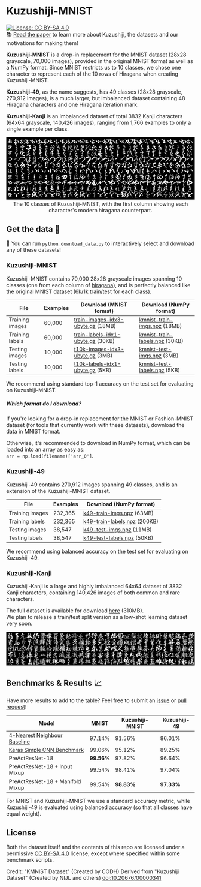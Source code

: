# Kuzushiji-MNIST

[![License: CC BY-SA 4.0](https://img.shields.io/badge/License-CC%20BY--SA%204.0-blue.svg)](https://creativecommons.org/licenses/by-sa/4.0/)  
📚 [Read the paper](https://arxiv.org/abs/1812.01718) to learn more about Kuzushiji, the datasets and our motivations for making them!

**Kuzushiji-MNIST** is a drop-in replacement for the MNIST dataset (28x28 grayscale, 70,000 images), provided in the original MNIST format as well as a NumPy format. Since MNIST restricts us to 10 classes, we chose one character to represent each of the 10 rows of Hiragana when creating Kuzushiji-MNIST.

**Kuzushiji-49**, as the name suggests, has 49 classes (28x28 grayscale, 270,912 images), is a much larger, but imbalanced dataset containing 48 Hiragana characters and one Hiragana iteration mark.

**Kuzushiji-Kanji** is an imbalanced dataset of total 3832 Kanji characters (64x64 grayscale, 140,426 images), ranging from 1,766 examples to only a single example per class.

<p align="center">
  <img src="images/kmnist_examples.png">
  The 10 classes of Kuzushiji-MNIST, with the first column showing each character's modern hiragana counterpart.
</p>

## Get the data 💾

🌟 You can run [`python download_data.py`](download_data.py) to interactively select and download any of these datasets!

### Kuzushiji-MNIST

Kuzushiji-MNIST contains 70,000 28x28 grayscale images spanning 10 classes (one from each column of [hiragana](https://upload.wikimedia.org/wikipedia/commons/thumb/2/28/Table_hiragana.svg/768px-Table_hiragana.svg.png)), and is perfectly balanced like the original MNIST dataset (6k/1k train/test for each class).

| File            | Examples | Download (MNIST format)    | Download (NumPy format)      |
|-----------------|--------------------|----------------------------|------------------------------|
| Training images | 60,000             | [train-images-idx3-ubyte.gz](http://codh.rois.ac.jp/kmnist/dataset/kmnist/train-images-idx3-ubyte.gz) (18MB) | [kmnist-train-imgs.npz](http://codh.rois.ac.jp/kmnist/dataset/kmnist/kmnist-train-imgs.npz) (18MB)   |
| Training labels | 60,000             | [train-labels-idx1-ubyte.gz](http://codh.rois.ac.jp/kmnist/dataset/kmnist/train-labels-idx1-ubyte.gz) (30KB) | [kmnist-train-labels.npz](http://codh.rois.ac.jp/kmnist/dataset/kmnist/kmnist-train-labels.npz) (30KB)  |
| Testing images  | 10,000             | [t10k-images-idx3-ubyte.gz](http://codh.rois.ac.jp/kmnist/dataset/kmnist/t10k-images-idx3-ubyte.gz) (3MB) | [kmnist-test-imgs.npz](http://codh.rois.ac.jp/kmnist/dataset/kmnist/kmnist-test-imgs.npz) (3MB)   |
| Testing labels  | 10,000             | [t10k-labels-idx1-ubyte.gz](http://codh.rois.ac.jp/kmnist/dataset/kmnist/t10k-labels-idx1-ubyte.gz) (5KB)  | [kmnist-test-labels.npz](http://codh.rois.ac.jp/kmnist/dataset/kmnist/kmnist-test-labels.npz) (5KB) |

We recommend using standard top-1 accuracy on the test set for evaluating on Kuzushiji-MNIST.

##### Which format do I download?
If you're looking for a drop-in replacement for the MNIST or Fashion-MNIST dataset (for tools that currently work with these datasets), download the data in MNIST format.

Otherwise, it's recommended to download in NumPy format, which can be loaded into an array as easy as:  
`arr = np.load(filename)['arr_0']`.

### Kuzushiji-49

Kuzushiji-49 contains 270,912 images spanning 49 classes, and is an extension of the Kuzushiji-MNIST dataset.

| File            | Examples |  Download (NumPy format)      |
|-----------------|--------------------|----------------------------|
| Training images | 232,365            | [k49-train-imgs.npz](http://codh.rois.ac.jp/kmnist/dataset/k49/k49-train-imgs.npz) (63MB)   |
| Training labels | 232,365            | [k49-train-labels.npz](http://codh.rois.ac.jp/kmnist/dataset/k49/k49-train-labels.npz) (200KB)  |
| Testing images  | 38,547             | [k49-test-imgs.npz](http://codh.rois.ac.jp/kmnist/dataset/k49/k49-test-imgs.npz) (11MB)   |
| Testing labels  | 38,547             | [k49-test-labels.npz](http://codh.rois.ac.jp/kmnist/dataset/k49/k49-test-labels.npz) (50KB) |

We recommend using balanced accuracy on the test set for evaluating on Kuzushiji-49.

### Kuzushiji-Kanji

Kuzushiji-Kanji is a large and highly imbalanced 64x64 dataset of 3832 Kanji characters, containing 140,426 images of both common and rare characters.  

The full dataset is available for download [here](http://codh.rois.ac.jp/kmnist/dataset/kkanji/kkanji.tar) (310MB).  
We plan to release a train/test split version as a low-shot learning dataset very soon.

![Examples of Kuzushiji-Kanji classes](images/kkanji_examples.png)

## Benchmarks & Results 📈

Have more results to add to the table? Feel free to submit an [issue](https://github.com/rois-codh/kmnist/issues/new) or [pull request](https://github.com/rois-codh/kmnist/compare)!

|Model                            | MNIST | Kuzushiji-MNIST | Kuzushiji-49 |
|---------------------------------|-------|--------|-----|
|[4-Nearest Neighbour Baseline](benchmarks/kuzushiji_mnist_knn.py)     |97.14% | 91.56% |86.01%|
|[Keras Simple CNN Benchmark](benchmarks/kuzushiji_mnist_cnn.py)       |99.06% | 95.12% |89.25%|
|PreActResNet-18                  |**99.56%** | 97.82% |96.64%|
|PreActResNet-18 + Input Mixup    |99.54% | 98.41% |97.04%|
|PreActResNet-18 + Manifold Mixup |99.54% | **98.83%** | **97.33%** |

For MNIST and Kuzushiji-MNIST we use a standard accuracy metric, while Kuzushiji-49 is evaluated using balanced accuracy (so that all classes have equal weight).

## License

Both the dataset itself and the contents of this repo are licensed under a permissive [CC BY-SA 4.0](https://creativecommons.org/licenses/by-sa/4.0/) license, except where specified within some benchmark scripts.

Credit: 
"KMNIST Dataset" (Created by CODH) Derived from "Kuzushiji Dataset" (Created by NIJL and others) [doi:10.20676/00000341](https://doi.org/10.20676/00000341)
